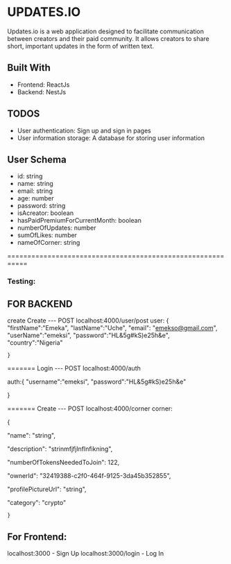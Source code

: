 # UPDATES.IO

Updates.io is a web application designed to facilitate communication between creators and their paid community. It allows creators to share short, important updates in the form of written text.

## Built With

- Frontend: ReactJs
- Backend: NestJs

## TODOS

- User authentication: Sign up and sign in pages
- User information storage: A database for storing user information

## User Schema

- id: string
- name: string
- email: string
- age: number
- password: string
- isAcreator: boolean
- hasPaidPremiumForCurrentMonth: boolean
- numberOfUpdates: number
- sumOfLikes: number
- nameOfCorner: string

===========================================================

### Testing: 

## FOR BACKEND

create  Create --- POST  localhost:4000/user/post
user:
{
   "firstName":"Emeka",
   "lastName":"Uche",
   "email": "emekso@gmail.com",
   "userName":"emeksi",
   "password":"HL&5g#kS)e25h&e",
   "country":"Nigeria"
      
    }

=======
Login --- POST  localhost:4000/auth

auth:{
   "username":"emeksi",
   "password":"HL&5g#kS)e25h&e"

}

=======
Create --- POST  localhost:4000/corner
corner:

{

   "name": "string",

  "description": "strinmfjfjlnflnfikning",

  "numberOfTokensNeededToJoin": 122,

  "ownerId": "32419388-c2f0-464f-9125-3da45b352855",

  "profilePictureUrl": "string",

  "category": "crypto"
      
    }



## For Frontend:

localhost:3000 - Sign Up
localhost:3000/login - Log In
